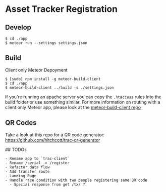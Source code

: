 # Asset Tracker Registration

## Develop

```
$ cd ./app
$ meteor run --settings settings.json
```

## Build

Client only Meteor Depoyment

```
$ [sudo] npm install -g meteor-build-client
$ cd ./app
$ meteor-build-client ../build -s ./settings.json
```

If you're running an apache server you can copy the `.htaccess` rules into the build folder or use something similar. For more information on routing with a client only Meteor app, please look at the [meteor-build-client repo](https://github.com/frozeman/meteor-build-client#making-routing-work-on-a-non-meteor-server)

## QR Codes

Take a look at this repo for a QR code generator: https://github.com/hitchcott/trac-qr-generator

## TODOs

```
- Rename app to `trac-client`
- Rename /serial -> /register
- Refactor data flow
- Add transfer route
- Landing Page
- Handle race condition with two people registering same QR code
  - Special response from get /tx/ ?
```
